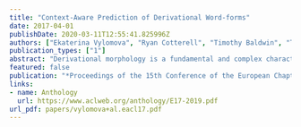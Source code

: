 ```yaml
---
title: "Context-Aware Prediction of Derivational Word-forms"
date: 2017-04-01
publishDate: 2020-03-11T12:55:41.825996Z
authors: ["Ekaterina Vylomova", "Ryan Cotterell", "Timothy Baldwin", "Trevor Cohn"]
publication_types: ["1"]
abstract: "Derivational morphology is a fundamental and complex characteristic of language. In this paper we propose a new task of predicting the derivational form of a given base-form lemma that is appropriate for a given context. We present an encoder-decoder style neural network to produce a derived form character-by-character, based on its corresponding character-level representation of the base form and the context. We demonstrate that our model is able to generate valid context-sensitive derivations from known base forms, but is less accurate under lexicon agnostic setting."
featured: false
publication: "*Proceedings of the 15th Conference of the European Chapter of the Association for Computational Linguistics*"
links:
- name: Anthology
  url: https://www.aclweb.org/anthology/E17-2019.pdf
url_pdf: papers/vylomova+al.eacl17.pdf
---
```


